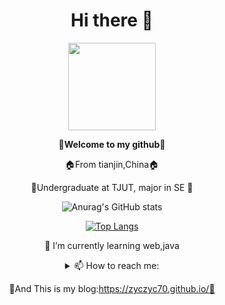 <div align="center">
  
# Hi there 👋
 <img width="140" src="https://avatars.githubusercontent.com/u/120264009?s=400&u=18b9c04b68ab54bf895f606cbfe4cd7ab072f341&v=4">
<p align="center">🥰<strong>Welcome to my github🥰</strong><p>
<p align="center">🏠From tianjin,China🏠<p>
<p align="center">🏫Undergraduate at TJUT, major in SE 🏫</p>

![Anurag's GitHub stats](https://github-readme-stats.vercel.app/api?username=zyczyc70&show_icons=true&theme=highcontrast)

[![Top Langs](https://github-readme-stats.vercel.app/api/top-langs/?username=zyczyc70&layout=compact)](https://github.com/anuraghazra/github-readme-stats)
  
 🌱 I’m currently learning web,java

 <details>
  <summary>📫 How to reach me:</summary>
 WeChat:zyczyc70
 QQ:751449337
 Email:751449337@qq.com
   
</details>

🥰And This is my blog:https://zyczyc70.github.io/🥰



<!--
**zyczyc70/zyczyc70** is a ✨ _special_ ✨ repository because its `README.md` (this file) appears on your GitHub profile.
-->

